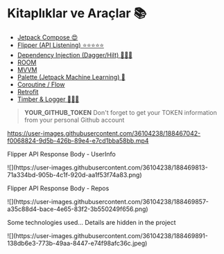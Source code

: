 # Kitaplıklar ve Araçlar 📚

- [Jetpack Compose 😍](https://developer.android.com/jetpack/compose)
- [Flipper (API Listening) ⭐️⭐️⭐️⭐️⭐️](https://fbflipper.com/docs/setup/plugins/network/)
- [Dependency Injection (Dagger/Hilt) 🕵🏻‍♂️](https://developer.android.com/training/dependency-injection/hilt-android)
- [ROOM](https://developer.android.com/jetpack/androidx/releases/room)
- [MVVM](https://developer.android.com/topic/libraries/architecture/viewmodel)
- [Palette (Jetpack Machine Learning) 🤖](https://developer.android.com/develop/ui/views/graphics/palette-colors)
- [Coroutine / Flow](https://developer.android.com/kotlin/flow)
- [Retrofit](https://square.github.io/retrofit/)
- [Timber & Logger 🕵🏻‍♂️](https://github.com/JakeWharton/timber)

> **YOUR_GITHUB_TOKEN**
> Don't forget to get your TOKEN information from your personal Github account

https://user-images.githubusercontent.com/36104238/188467042-f0068824-9d5b-426b-89e4-e7cd1bba58bb.mp4

<p class="callout success">Flipper API Response Body - UserInfo</p>
![](https://user-images.githubusercontent.com/36104238/188469813-71a334bd-905b-4c1f-920d-aa1f53f74a83.png)

<p class="callout success">Flipper API Response Body - Repos</p>
![](https://user-images.githubusercontent.com/36104238/188469857-a35c88d4-bace-4e65-83f2-3b550249f656.png)

<p class="callout success">Some technologies used... Details are hidden in the project</p>
![](https://user-images.githubusercontent.com/36104238/188469891-138db6e3-773b-49aa-8447-e74f98afc36c.jpeg)
